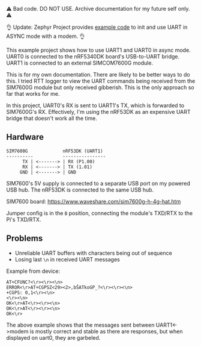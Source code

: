 ⚠️ Bad code. DO NOT USE. Archive documentation for my future self only. ⚠️

👌 Update: Zephyr Project provides [example code](https://github.com/zephyrproject-rtos/zephyr/blob/main/drivers/modem/modem_iface_uart_async.c) to init and use UART in ASYNC mode with a modem. 👌

This example project shows how to use UART1 and UART0 in async mode. UART0 is connected to the nRF5340DK board's USB-to-UART bridge. UART1 is connected to an external SIMCOM7600G module.

This is for my own documentation. There are likely to be better ways to do this. I tried RTT logger to view the UART commands being received from the SIM7600G module but only received gibberish. This is the only approach so far that works for me.

In this project, UART0's RX is sent to UART1's TX, which is forwarded to SIM7600G's RX. Effectively, I'm using the nRF53DK as an expensive UART bridge that doesn't work all the time.

## Hardware

```
SIM7600G             nRF53DK (UART1)
----------           ----------------
      TX | <-------> | RX (P1.00)
      RX | <-------> | TX (1.01)
     GND | <-------> | GND
```

SIM7600's 5V supply is connected to a separate USB port on my powered USB hub. The nRF53DK is connected to the same USB hub.

SIM7600 board: https://www.waveshare.com/sim7600g-h-4g-hat.htm

Jumper config is in the `B` position, connecting the module's TXD/RTX to the Pi's TXD/RTX.

## Problems

- Unreliable UART buffers with characters being out of sequence
- Losing last `\n` in received UART messages

Example from device:

```
AT+CFUNC?<\r><\r><\n>
ERROR<\r>AT+CGPSZ<29><2>‚bŠATkoGP_?<\r><\r><\n>
+CGPS: 0,1<\r><\n>
<\r><\n>
OK<\r>AT<\r><\r><\n>
OK<\r>AT<\r><\r><\n>
OK<\r>
```

The above example shows that the messages sent between UART1<->modem is mostly correct and stable as there are responses, but when displayed on uart0, they are garbeled.